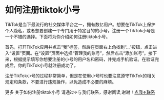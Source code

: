 # 如何注册tiktok小号

TikTok是当下最流行的社交媒体平台之一，拥有数亿用户。想要在TikTok上保护个人隐私，或者想要创建一个专门用于特定目的的小号，注册一个TikTok小号是一个不错的选择。下面将为你介绍如何注册tiktok小号。

首先，打开TikTok应用并点击“我”标签，然后在页面右上角找到“...”按钮，点击进入“设置”页面。在“设置”页面中选择“管理我的账号”，然后点击“添加账号”。接下来，根据提示填写你想要注册的小号的用户名和密码，并完成手机验证。在验证完成后，你的TikTok小号就注册成功了。

注册TikTok小号的过程非常简单，但是在使用小号时也要注意遵守TikTok的相关规定和条款，不要进行违规操作，以免造成不必要的麻烦。

更多 关于如何注册tiktok小号 请通过✈与我们联系，感谢阅读,谢谢！[点我✈联系](https://lm.k02.cc)